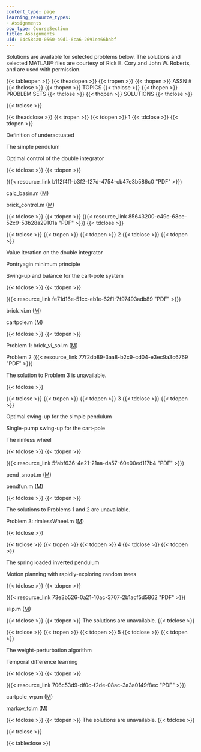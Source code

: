 ```yaml
---
content_type: page
learning_resource_types:
- Assignments
ocw_type: CourseSection
title: Assignments
uid: 04c58ca0-0560-b9d1-6ca6-2691ea66babf
---
```


Solutions are available for selected problems below. The solutions and selected MATLAB® files are courtesy of Rick E. Cory and John W. Roberts, and are used with permission.

{{< tableopen >}}
{{< theadopen >}}
{{< tropen >}}
{{< thopen >}}
ASSN #
{{< thclose >}}
{{< thopen >}}
TOPICS
{{< thclose >}}
{{< thopen >}}
PROBLEM SETS
{{< thclose >}}
{{< thopen >}}
SOLUTIONS
{{< thclose >}}

{{< trclose >}}

{{< theadclose >}}
{{< tropen >}}
{{< tdopen >}}
1
{{< tdclose >}}
{{< tdopen >}}


Definition of underactuated

The simple pendulum

Optimal control of the double integrator


{{< tdclose >}}
{{< tdopen >}}


({{< resource_link b112f4ff-b3f2-f27d-4754-cb47e3b586c0 "PDF" >}})

calc\_basin.m ([M](/courses/electrical-engineering-and-computer-science/6-832-underactuated-robotics-spring-2009/assignments/calc_basin.m))

brick\_control.m ([M](/courses/electrical-engineering-and-computer-science/6-832-underactuated-robotics-spring-2009/assignments/brick_control.m))


{{< tdclose >}}
{{< tdopen >}}
({{< resource_link 85643200-c49c-68ce-52c9-53b28a29101a "PDF" >}})
{{< tdclose >}}

{{< trclose >}}
{{< tropen >}}
{{< tdopen >}}
2
{{< tdclose >}}
{{< tdopen >}}


Value iteration on the double integrator

Pontryagin minimum principle

Swing-up and balance for the cart-pole system


{{< tdclose >}}
{{< tdopen >}}


({{< resource_link fe71d16e-51cc-eb1e-62f1-7f97493adb89 "PDF" >}})

brick\_vi.m ([M](/courses/electrical-engineering-and-computer-science/6-832-underactuated-robotics-spring-2009/assignments/brick_vi.m))

cartpole.m ([M](/courses/electrical-engineering-and-computer-science/6-832-underactuated-robotics-spring-2009/assignments/cartpole.m))


{{< tdclose >}}
{{< tdopen >}}


Problem 1: brick\_vi\_sol.m ([M](/courses/electrical-engineering-and-computer-science/6-832-underactuated-robotics-spring-2009/assignments/brick_vi_sol.m))

Problem 2 ({{< resource_link 77f2db89-3aa8-b2c9-cd04-e3ec9a3c6769 "PDF" >}})

The solution to Problem 3 is unavailable.


{{< tdclose >}}

{{< trclose >}}
{{< tropen >}}
{{< tdopen >}}
3
{{< tdclose >}}
{{< tdopen >}}


Optimal swing-up for the simple pendulum

Single-pump swing-up for the cart-pole

The rimless wheel


{{< tdclose >}}
{{< tdopen >}}


({{< resource_link 5fabf636-4e21-21aa-da57-60e00ed117b4 "PDF" >}})

pend\_snopt.m ([M](/courses/electrical-engineering-and-computer-science/6-832-underactuated-robotics-spring-2009/assignments/pend_snopt.m))

pendfun.m ([M](/courses/electrical-engineering-and-computer-science/6-832-underactuated-robotics-spring-2009/assignments/pendfun.m))


{{< tdclose >}}
{{< tdopen >}}


The solutions to Problems 1 and 2 are unavailable.

Problem 3: rimlessWheel.m ([M](/courses/electrical-engineering-and-computer-science/6-832-underactuated-robotics-spring-2009/assignments/rimlessWheel.m))


{{< tdclose >}}

{{< trclose >}}
{{< tropen >}}
{{< tdopen >}}
4
{{< tdclose >}}
{{< tdopen >}}


The spring loaded inverted pendulum

Motion planning with rapidly-exploring random trees


{{< tdclose >}}
{{< tdopen >}}


({{< resource_link 73e3b526-0a21-10ac-3707-2b1acf5d5862 "PDF" >}})

slip.m ([M](/courses/electrical-engineering-and-computer-science/6-832-underactuated-robotics-spring-2009/assignments/slip.m))


{{< tdclose >}}
{{< tdopen >}}
The solutions are unavailable.
{{< tdclose >}}

{{< trclose >}}
{{< tropen >}}
{{< tdopen >}}
5
{{< tdclose >}}
{{< tdopen >}}


The weight-perturbation algorithm

Temporal difference learning


{{< tdclose >}}
{{< tdopen >}}


({{< resource_link 706c53d9-df0c-f2de-08ac-3a3a0149f8ec "PDF" >}})

cartpole\_wp.m ([M](/courses/electrical-engineering-and-computer-science/6-832-underactuated-robotics-spring-2009/assignments/cartpole_wp.m))

markov\_td.m ([M](/courses/electrical-engineering-and-computer-science/6-832-underactuated-robotics-spring-2009/assignments/markov_td.m))


{{< tdclose >}}
{{< tdopen >}}
The solutions are unavailable.
{{< tdclose >}}

{{< trclose >}}

{{< tableclose >}}